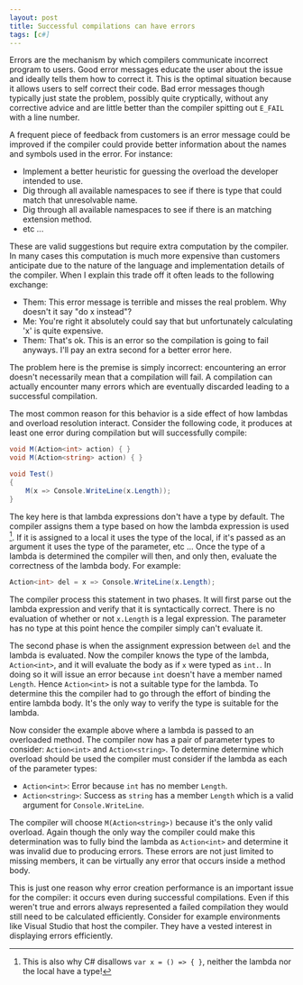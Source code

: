 ```yaml
---
layout: post
title: Successful compilations can have errors
tags: [c#]
---
```


Errors are the mechanism by which compilers communicate incorrect program to users. Good error messages educate the user about the issue and ideally tells them how to correct it.  This is the optimal situation because it allows users to self correct their code.  Bad error messages though typically just state the problem, possibly quite cryptically, without any corrective advice and are little better than the compiler spitting out `E_FAIL` with a line number.  

A frequent piece of feedback from customers is an error message could be improved if the compiler could provide better information about the names and symbols used in the error.  For instance:

- Implement a better heuristic for guessing the overload the developer intended to use.
- Dig through all available namespaces to see if there is type that could match that unresolvable name.  
- Dig through all available namespaces to see if there is an matching extension method.
- etc ...

These are valid suggestions but require extra computation by the compiler.  In many cases this computation is much more expensive than customers anticipate due to the nature of the language and implementation details of the compiler.  When I explain this trade off it often leads to the following exchange:

- Them: This error message is terrible and misses the real problem.  Why doesn't it say "do x instead"?
- Me: You're right it absolutely could say that but unfortunately calculating 'x' is quite expensive.
- Them: That's ok. This is an error so the compilation is going to fail anyways. I'll pay an extra second for a better error here.

The problem here is the premise is simply incorrect: encountering an error doesn't necessarily mean that a compilation will fail.  A compilation can actually encounter many errors which are eventually discarded leading to a successful compilation.

The most common reason for this behavior is a side effect of how lambdas and overload resolution interact. Consider the following code, it produces at least one error during compilation but will successfully compile:

``` csharp
void M(Action<int> action) { }
void M(Action<string> action) { }

void Test()
{
    M(x => Console.WriteLine(x.Length));
}
```

The key here is that lambda expressions don't have a type by default.  The compiler assigns them a type based on how the lambda expression is used [^1].  If it is assigned to a local it uses the type of the local, if it's passed as an argument it uses the type of the parameter, etc ...  Once the type of a lambda is determined the compiler will then, and only then, evaluate the correctness of the lambda body.  For example:

``` csharp
Action<int> del = x => Console.WriteLine(x.Length);
```

The compiler process this statement in two phases.  It will first parse out the lambda expression and verify that it is syntactically correct.  There is no evaluation of whether or not `x.Length` is a legal expression.  The parameter has no type at this point hence the compiler simply can't evaluate it.

The second phase is when the assignment expression between `del` and the lambda is evaluated.  Now the compiler knows the type of the lambda, `Action<int>`, and it will evaluate the body as if `x` were typed as `int.`.  In doing so it will issue an error because `int` doesn't have a member named `Length`.  Hence `Action<int>` is not a suitable type for the lambda.  To determine this the compiler had to go through the effort of binding the entire lambda body.  It's the only way to verify the type is suitable for the lambda.

Now consider the example above where a lambda is passed to an overloaded method.  The compiler now has a pair of parameter types to consider: `Action<int>` and `Action<string>`.  To determine determine which overload should be used the compiler must consider if the lambda as each of the parameter types:  

- `Action<int>`: Error because `int` has no member `Length`.
- `Action<string>`: Success as `string` has a member `Length` which is a valid argument for `Console.WriteLine`.

The compiler will choose `M(Action<string>)` because it's the only valid overload.  Again though the only way the compiler could make this determination was to fully bind the lambda as `Action<int>` and determine it was invalid due to producing errors.  These errors are not just limited to missing members, it can be virtually any error that occurs inside a method body.  

This is just one reason why error creation performance is an important issue for the compiler: it occurs even during successful compilations.  Even if this weren't true and errors always represented a failed compilation they would still need to be calculated efficiently.  Consider for example environments like Visual Studio that host the compiler.  They have a vested interest in displaying errors efficiently.  

[^1]: This is also why C# disallows `var x = () => { }`, neither the lambda nor the local have a type!
